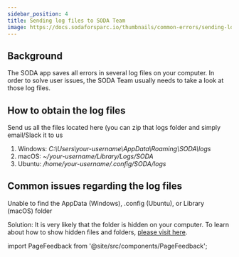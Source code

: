 ```yaml
---
sidebar_position: 4
title: Sending log files to SODA Team
image: https://docs.sodaforsparc.io/thumbnails/common-errors/sending-log-files-to-soda-team.png
---
```


## Background

The SODA app saves all errors in several log files on your computer. In order to solve user issues, the SODA Team usually needs to take a look at those log files.

## How to obtain the log files

Send us all the files located here (you can zip that logs folder and simply email/Slack it to us

1. Windows: _C:\Users\your-username\AppData\Roaming\SODA\logs_
2. macOS: _~/your-username/Library/Logs/SODA_
3. Ubuntu: _/home/your-username/.config/SODA/logs_

## Common issues regarding the log files

Unable to find the AppData (Windows), .config (Ubuntu), or Library (macOS) folder

Solution: It is very likely that the folder is hidden on your computer. To learn about how to show hidden files and folders, [please visit here](https://fairdataihub.org/sodaforsparc/docs/common-errors/Issues-regarding-hidden-files-or-folders).

import PageFeedback from '@site/src/components/PageFeedback';

<PageFeedback />
